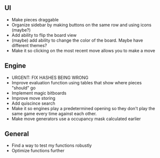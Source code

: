 ## UI

- Make pieces draggable
- Organize sidebar by making buttons on the same row and using icons (maybe?)
- Add ability to flip the board view
- (maybe) add ability to change the color of the board. Maybe have different
  themes?
- Make it so clicking on the most recent move allows you to make a move

## Engine
- URGENT: FIX HASHES BEING WRONG
- Improve evaluation function using tables that show where pieces "should" go
- Implement magic bitboards
- Improve move storing
- Add quiscince search
- Make it so engines play a predetermined opening so they don't play the same
  game every time against each other.
- Make move generators use a occupancy mask calculated earlier

## General

- Find a way to test my functions robustly
- Optimize functions further
